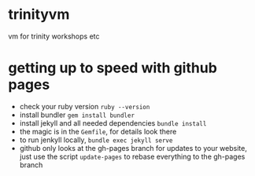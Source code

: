 trinityvm
=========

vm for trinity workshops etc


getting up to speed with github pages
=====================================

* check your ruby version `ruby --version`
* install bundler `gem install bundler`
* install jekyll and all needed dependencies `bundle install`
 * the magic is in the `Gemfile`, for details look there
* to run jenkyll locally, `bundle exec jekyll serve`
* github only looks at the gh-pages branch for updates to your website, just use the script `update-pages` to rebase everything to the gh-pages branch


